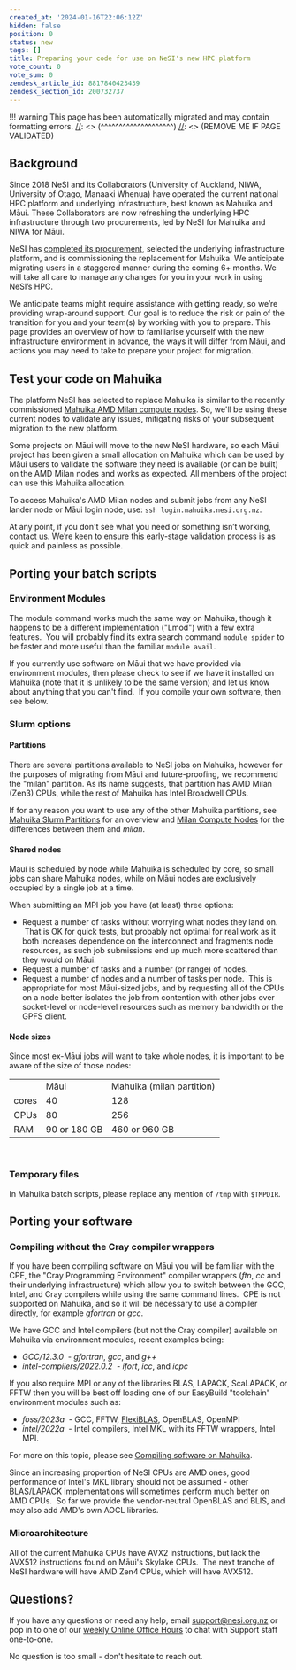```yaml
---
created_at: '2024-01-16T22:06:12Z'
hidden: false
position: 0
status: new
tags: []
title: Preparing your code for use on NeSI's new HPC platform
vote_count: 0
vote_sum: 0
zendesk_article_id: 8817840423439
zendesk_section_id: 200732737
---
```




[//]: <> (REMOVE ME IF PAGE VALIDATED)
[//]: <> (vvvvvvvvvvvvvvvvvvvv)
!!! warning
    This page has been automatically migrated and may contain formatting errors.
[//]: <> (^^^^^^^^^^^^^^^^^^^^)
[//]: <> (REMOVE ME IF PAGE VALIDATED)

## Background

Since 2018 NeSI and its Collaborators (University of Auckland, NIWA,
University of Otago, Manaaki Whenua) have operated the current national
HPC platform and underlying infrastructure, best known as Mahuika and
Māui. These Collaborators are now refreshing the underlying HPC
infrastructure through two procurements, led by NeSI for Mahuika and
NIWA for Māui.

NeSI has [completed its
procurement](https://www.nesi.org.nz/news/2024/02/partnering-deliver-next-generation-cloud-data-and-ai-solutions-empower-aotearoas),
selected the underlying infrastructure platform, and is commissioning
the replacement for Mahuika. We anticipate migrating users in a
staggered manner during the coming 6+ months. We will take all care to
manage any changes for you in your work in using NeSI’s HPC.

We anticipate teams might require assistance with getting ready, so
we’re providing wrap-around support. Our goal is to reduce the risk or
pain of the transition for you and your team(s) by working with you to
prepare. This page provides an overview of how to familiarise yourself
with the new infrastructure environment in advance, the ways it will
differ from Māui, and actions you may need to take to prepare your
project for migration.

## Test your code on Mahuika

The platform NeSI has selected to replace Mahuika is similar to the
recently commissioned [Mahuika AMD Milan compute
nodes](../../General/Announcements/Mahuika's_new_Milan_CPU_nodes_open_to_all_NeSI_users.md).
So, we'll be using these current nodes to validate any issues,
mitigating risks of your subsequent migration to the new platform.

Some projects on Māui will move to the new NeSI hardware, so each Māui
project has been given a small allocation on Mahuika which can be used
by Māui users to validate the software they need is available (or can be
built) on the AMD Milan nodes and works as expected. All members of the
project can use this Mahuika allocation.

To access Mahuika's AMD Milan nodes and submit jobs from any NeSI lander
node or Māui login node, use: `ssh login.mahuika.nesi.org.nz`.

At any point, if you don't see what you need or something isn’t working,
[contact us](mailto:support@nesi.org.nz). We’re keen to ensure this
early-stage validation process is as quick and painless as possible.

## Porting your batch scripts

### Environment Modules

The module command works much the same way on Mahuika, though it happens
to be a different implementation ("Lmod") with a few extra features.
 You will probably find its extra search command `module spider` to be
faster and more useful than the familiar `module avail`.  

If you currently use software on Māui that we have provided via
environment modules, then please check to see if we have it installed on
Mahuika (note that it is unlikely to be the same version) and let us
know about anything that you can't find.  If you compile your own
software, then see below.

### Slurm options

#### Partitions

There are several partitions available to NeSI jobs on Mahuika, however
for the purposes of migrating from Māui and future-proofing, we
recommend the "milan" partition. As its name suggests, that partition
has AMD Milan (Zen3) CPUs, while the rest of Mahuika has Intel Broadwell
CPUs.

If for any reason you want to use any of the other Mahuika partitions,
see [Mahuika Slurm
Partitions](../../Scientific_Computing/Running_Jobs_on_Maui_and_Mahuika/Mahuika_Slurm_Partitions.md) for
an overview and [Milan Compute
Nodes](../../Scientific_Computing/Running_Jobs_on_Maui_and_Mahuika/Milan_Compute_Nodes.md) for
the differences between them and *milan*.

#### Shared nodes

Māui is scheduled by node while Mahuika is scheduled by core, so small
jobs can share Mahuika nodes, while on Māui nodes are exclusively
occupied by a single job at a time. 

When submitting an MPI job you have (at least) three options:

-   Request a number of tasks without worrying what nodes they land on.
     That is OK for quick tests, but probably not optimal for real work
    as it both increases dependence on the interconnect and fragments
    node resources, as such job submissions end up much more scattered
    than they would on Māui.
-   Request a number of tasks and a number (or range) of nodes.
-   Request a number of nodes and a number of tasks per node.  This is
    appropriate for most Māui-sized jobs, and by requesting all of the
    CPUs on a node better isolates the job from contention with other
    jobs over socket-level or node-level resources such as memory
    bandwidth or the GPFS client.

#### Node sizes

Since most ex-Māui jobs will want to take whole nodes, it is important
to be aware of the size of those nodes:

|       |              |                           |
|-------|--------------|---------------------------|
|       | Māui         | Mahuika (milan partition) |
| cores | 40           | 128                       |
| CPUs  | 80           | 256                       |
| RAM   | 90 or 180 GB | 460 or 960 GB             |

 

### Temporary files

In Mahuika batch scripts, please replace any mention of `/tmp` with
`$TMPDIR`. 

## Porting your software

### Compiling without the Cray compiler wrappers

If you have been compiling software on Māui you will be familiar with
the CPE, the "Cray Programming Environment" compiler wrappers (*ftn*,
*cc* and their underlying infrastructure) which allow you to switch
between the GCC, Intel, and Cray compilers while using the same command
lines.  CPE is not supported on Mahuika, and so it will be necessary to
use a compiler directly, for example *gfortran* or *gcc*.

We have GCC and Intel compilers (but not the Cray compiler) available on
Mahuika via environment modules, recent examples being:

-   *GCC/12.3.0*  - *gfortran*, *gcc*, and *g++*
-   *intel-compilers/2022.0.2*  - *ifort*, *icc*, and *icpc*

If you also require MPI or any of the libraries BLAS, LAPACK, ScaLAPACK,
or FFTW then you will be best off loading one of our EasyBuild
"toolchain" environment modules such as:

-   *foss/2023a*  - GCC, FFTW,
    [FlexiBLAS](../../Scientific_Computing/Supported_Applications/FlexiBLAS.md),
    OpenBLAS, OpenMPI
-   *intel/2022a*  - Intel compilers, Intel MKL with its FFTW wrappers,
    Intel MPI.

For more on this topic, please see [Compiling software on
Mahuika](../../Scientific_Computing/HPC_Software_Environment/Compiling_software_on_Mahuika.md).

Since an increasing proportion of NeSI CPUs are AMD ones, good
performance of Intel's MKL library should not be assumed - other
BLAS/LAPACK implementations will sometimes perform much better on AMD
CPUs.  So far we provide the vendor-neutral OpenBLAS and BLIS, and may
also add AMD's own AOCL libraries.

### Microarchitecture

All of the current Mahuika CPUs have AVX2 instructions, but lack the
AVX512 instructions found on Māui's Skylake CPUs.  The next tranche of
NeSI hardware will have AMD Zen4 CPUs, which will have AVX512.

## Questions?

If you have any questions or need any help, email <support@nesi.org.nz>
or pop in to one of our [weekly Online Office
Hours](../../Getting_Started/Getting_Help/Weekly_Online_Office_Hours.md)
to chat with Support staff one-to-one.

No question is too small - don't hesitate to reach out.

 

 